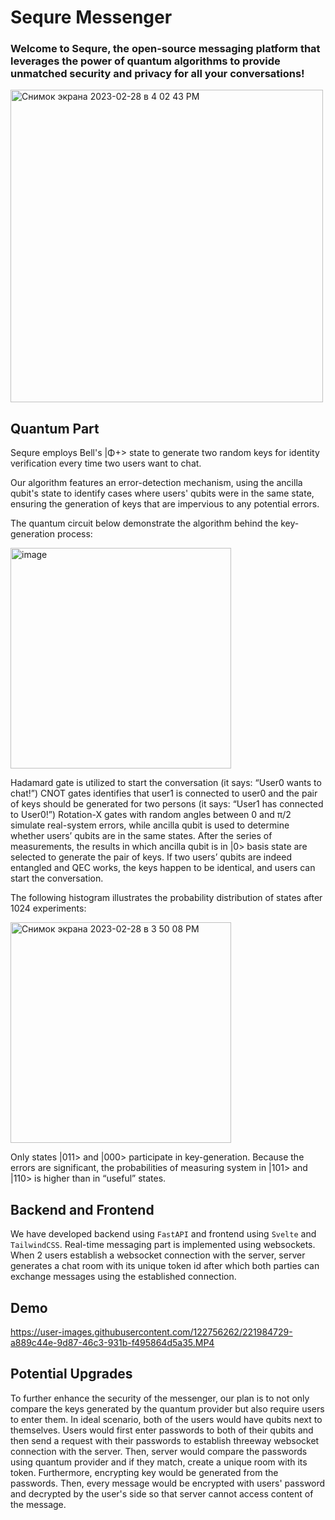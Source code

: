 # Sequre Messenger

### Welcome to Sequre, the open-source messaging platform that leverages the power of quantum algorithms to provide unmatched security and privacy for all your conversations!

<img width="500" alt="Снимок экрана 2023-02-28 в 4 02 43 PM" src="https://user-images.githubusercontent.com/122756262/221979061-a8a46c61-edac-4373-98f1-b8c30631a03f.png">

## Quantum Part

Sequre employs Bell's |Φ+> state to generate two random keys for identity verification every time two users want to chat.

Our algorithm features an error-detection mechanism, using the ancilla qubit's state to identify cases where users' qubits were in the same state, ensuring the generation of keys that are impervious to any potential errors.

The quantum circuit below demonstrate the algorithm behind the key-generation process:

<img width="353" alt="image" src="https://user-images.githubusercontent.com/122756262/221970385-90f481bd-4d91-438a-a05b-8d67de1b9365.png">

Hadamard gate is utilized to start the conversation (it says: “User0 wants to chat!”) 
CNOT gates identifies that user1 is connected to user0 and the pair of keys should be generated for two persons (it says: “User1 has connected to User0!”) 
Rotation-X gates with random angles between 0 and π/2 simulate real-system errors, while ancilla qubit is used to determine whether users’ qubits are in the same states. 
After the series of measurements, the results in which ancilla qubit is in |0> basis state are selected to generate the pair of keys. 
If two users’ qubits are indeed entangled and QEC works, the keys happen to be identical, and users can start the conversation.

The following histogram illustrates the probability distribution of states after 1024 experiments:

<img width="353" alt="Снимок экрана 2023-02-28 в 3 50 08 PM" src="https://user-images.githubusercontent.com/122756262/221976652-76d5628c-c441-4bff-a52e-4dec3a957a9c.png">

Only states |011> and |000> participate in key-generation. Because the errors are significant, 
the probabilities of measuring system in |101> and |110> is higher than in “useful” states.

## Backend and Frontend

We have developed backend using `FastAPI` and frontend using `Svelte` and `TailwindCSS`. Real-time messaging part is implemented using websockets. When 2 users establish a websocket connection with the server, server generates a chat room with its unique token id after which both parties can exchange messages using the established connection. 

## Demo

https://user-images.githubusercontent.com/122756262/221984729-a889c44e-9d87-46c3-931b-f495864d5a35.MP4


## Potential Upgrades

To further enhance the security of the messenger, our plan is to not only compare the keys generated by the quantum provider but also require users to enter them. In ideal scenario, both of the users would have qubits next to themselves. Users would first enter passwords to both of their qubits and then send a request with their passwords to establish threeway websocket connection with the server. Then, server would compare the passwords using quantum provider and if they match, create a unique room with its token. Furthermore, encrypting key would be generated from the passwords. Then, every message would be encrypted with users' password and decrypted by the user's side so that server cannot access content of the message.
